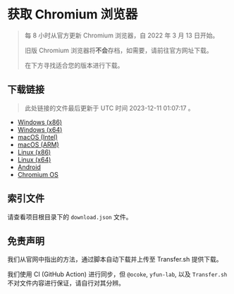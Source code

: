 # 获取 Chromium 浏览器

> 每 8 小时从官方更新 Chromium 浏览器，自 2022 年 3 月 13 日开始。
> 
> 旧版 Chromium 浏览器将**不会**存档，如需要，请前往官方网址下载。
>
> 在下方寻找适合您的版本进行下载。

## 下载链接

> 此处链接的文件最后更新于 UTC 时间 2023-12-11 01:07:17
。

- [Windows (x86)](https://transfer.sh/0TlJ7F3rfd/Win.zip)
- [Windows (x64)](https://transfer.sh/q6EBdQPXGL/Win_x64.zip)
- [macOS (Intel)](https://transfer.sh/69d5oocf1h/Mac.zip)
- [macOS (ARM)](https://transfer.sh/Vv8I1cKowG/Mac_Arm.zip)
- [Linux (x86)](https://transfer.sh/VIErvoB6ei/Linux.zip)
- [Linux (x64)](https://transfer.sh/z5fHcOPaSL/Linux_x64.zip)
- [Android](https://transfer.sh/ge2PaL0OR6/Android.zip)
- [Chromium OS](https://transfer.sh/hsdHOsVCjS/Linux_ChromiumOS_Full.zip)

## 索引文件

请查看项目根目录下的 `download.json` 文件。

## 免责声明

我们从官网中指出的方法，通过脚本自动下载并上传至 Transfer.sh 提供下载。

我们使用 CI (GitHub Action) 进行同步，但 `@ocoke`, `yfun-lab`, 以及 `Transfer.sh` 不对文件内容进行保证，请自行对其分辨。
